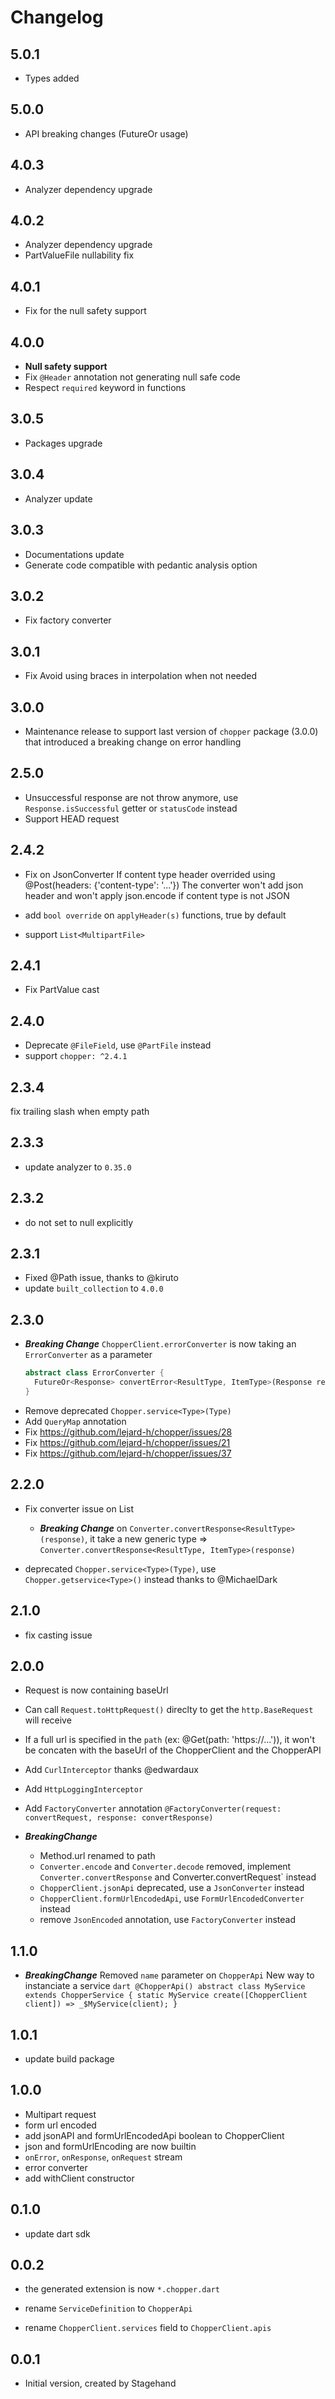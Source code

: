 # Changelog

## 5.0.1

- Types added

## 5.0.0

- API breaking changes (FutureOr usage)

## 4.0.3

- Analyzer dependency upgrade

## 4.0.2

- Analyzer dependency upgrade
- PartValueFile nullability fix

## 4.0.1

- Fix for the null safety support
## 4.0.0

- **Null safety support**
- Fix `@Header` annotation not generating null safe code
- Respect `required` keyword in functions


## 3.0.5

- Packages upgrade

## 3.0.4

- Analyzer update

## 3.0.3

- Documentations update
- Generate code compatible with pedantic analysis option

## 3.0.2

- Fix factory converter

## 3.0.1

- Fix Avoid using braces in interpolation when not needed

## 3.0.0

- Maintenance release to support last version of `chopper` package (3.0.0) that introduced a breaking change on error handling

## 2.5.0

- Unsuccessful response are not throw anymore, use `Response.isSuccessful` getter or `statusCode` instead
- Support HEAD request

## 2.4.2

- Fix on JsonConverter
    If content type header overrided using @Post(headers: {'content-type': '...'})
    The converter won't add json header and won't apply json.encode if content type is not JSON

- add `bool override` on `applyHeader(s)` functions, true by default

- support `List<MultipartFile>`

## 2.4.1

- Fix PartValue cast

## 2.4.0

- Deprecate `@FileField`, use `@PartFile` instead
- support `chopper: ^2.4.1`

## 2.3.4

  fix trailing slash when empty path

## 2.3.3

- update analyzer to `0.35.0`

## 2.3.2

- do not set to null explicitly

## 2.3.1

- Fixed @Path issue, thanks to @kiruto
- update `built_collection` to `4.0.0`

## 2.3.0

- ***Breaking Change***
  `ChopperClient.errorConverter` is now taking an `ErrorConverter` as a parameter
  ```dart
  abstract class ErrorConverter {
    FutureOr<Response> convertError<ResultType, ItemType>(Response response);
  }
  ```
- Remove deprecated `Chopper.service<Type>(Type)`
- Add `QueryMap` annotation
- Fix https://github.com/lejard-h/chopper/issues/28
- Fix https://github.com/lejard-h/chopper/issues/21
- Fix https://github.com/lejard-h/chopper/issues/37

## 2.2.0

- Fix converter issue on List
  - ***Breaking Change***
  on `Converter.convertResponse<ResultType>(response)`,
  it take a new generic type => `Converter.convertResponse<ResultType, ItemType>(response)`

- deprecated `Chopper.service<Type>(Type)`, use `Chopper.getservice<Type>()` instead
thanks to @MichaelDark

## 2.1.0

- fix casting issue

## 2.0.0

- Request is now containing baseUrl
- Can call `Request.toHttpRequest()` direclty to get the `http.BaseRequest` will receive
- If a full url is specified in the `path` (ex: @Get(path: 'https://...')), it won't be concaten with the baseUrl of the ChopperClient and the ChopperAPI
- Add `CurlInterceptor` thanks @edwardaux
- Add `HttpLoggingInterceptor`
- Add `FactoryConverter` annotation `@FactoryConverter(request: convertRequest, response: convertResponse)`

- ***BreakingChange***
  - Method.url renamed to path
  - `Converter.encode` and `Converter.decode` removed, implement `Converter.convertResponse` and Converter.convertRequest` instead
  - `ChopperClient.jsonApi` deprecated, use a `JsonConverter` instead
  - `ChopperClient.formUrlEncodedApi`, use `FormUrlEncodedConverter` instead
  - remove `JsonEncoded` annotation, use `FactoryConverter` instead

## 1.1.0

- ***BreakingChange***
    Removed `name` parameter on `ChopperApi`
    New way to instanciate a service
        ```dart
            @ChopperApi()
            abstract class MyService extends ChopperService {
                static MyService create([ChopperClient client]) => _$MyService(client);
            }
        ```

## 1.0.1

- update build package

## 1.0.0

- Multipart request
- form url encoded
- add jsonAPI and formUrlEncodedApi boolean to ChopperClient
- json and formUrlEncoding are now builtin
- `onError`, `onResponse`, `onRequest` stream
- error converter
- add withClient constructor

## 0.1.0

- update dart sdk

## 0.0.2

- the generated extension is now `*.chopper.dart`

- rename `ServiceDefinition` to `ChopperApi`
- rename `ChopperClient.services` field to `ChopperClient.apis`

## 0.0.1

- Initial version, created by Stagehand
